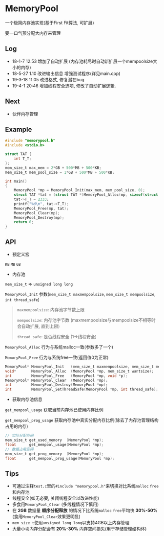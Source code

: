 # MemoryPool

一个极简内存池实现(基于First Fit算法, 可扩展)

要一口气预分配大内存来管理

## Log

- 18-1-7 12.53 增加了自动扩展 (内存池耗尽时自动新扩展一个mempoolsize大小的内存)
- 18-5-27 1.10 改进输出信息 增强测试程序(详见main.cpp)
- 19-3-18 11.05 改进格式, 修复潜在bug
- 19-4-1 20:46 增加线程安全选项, 修改了自动扩展逻辑.

## Next

- 伙伴内存管理

## Example

~~~c
#include "memorypool.h"
#include <stdio.h>

struct TAT {
    int T_T;
};
mem_size_t max_mem = 2*GB + 500*MB + 500*KB;
mem_size_t mem_pool_size = 1*GB + 500*MB + 500*KB;

int main()
{
    MemoryPool *mp = MemoryPool_Init(max_mem, mem_pool_size, 0);
    struct TAT *tat = (struct TAT *)MemoryPool_Alloc(mp, sizeof(struct TAT));
    tat->T_T = 2333;
    printf("%d\n", tat->T_T);
    MemoryPool_Free(mp, tat);
    MemoryPool_Clear(mp);
    MemoryPool_Destroy(mp);
    return 0;
}
~~~

## API

- 预定义宏

`KB` `MB` `GB`

- 内存池

`mem_size_t` => `unsigned long long`

`MemoryPool_Init` 参数(`mem_size_t maxmempoolsize`, `mem_size_t mempoolsize`, `int thread_safe`)

> `maxmempoolsize`: 内存池字节数上限
>
> `mempoolsize`: 内存池字节数 (maxmempoolsize与mempoolsize不相等时会自动扩展, 直到上限)
>
> `thread_safe`: 是否线程安全 (1->线程安全)

`MemoryPool_Alloc` 行为与系统malloc一致(参数多了一个)

`MemoryPool_Free` 行为与系统free一致(返回值0为正常)

~~~c
MemoryPool* MemoryPool_Init   (mem_size_t maxmempoolsize, mem_size_t mempoolsize, int thread_safe);
void*       MemoryPool_Alloc  (MemoryPool *mp, mem_size_t wantsize);
int         MemoryPool_Free   (MemoryPool *mp, void *p);
MemoryPool* MemoryPool_Clear  (MemoryPool *mp);
int         MemoryPool_Destroy(MemoryPool *mp);
int         MemoryPool_SetThreadSafe(MemoryPool *mp, int thread_safe);
~~~

- 获取内存池信息

`get_mempool_usage` 获取当前内存池已使用内存比例

`get_mempool_prog_usage` 获取内存池中真实分配内存比例(除去了内存池管理结构占用的内存)

~~~c
// 实际分配空间
mem_size_t get_used_memory  (MemoryPool *mp);
float      get_mempool_usage(MemoryPool *mp);
// 数据占用空间
mem_size_t get_prog_memory  (MemoryPool *mp);
float      get_mempool_prog_usage(MemoryPool *mp);
~~~

## Tips

- 可通过注释`test.c`里的`#include "memorypool.h"`来切换对比系统`malloc` `free`和内存池
- 线程安全(如无必要, 关闭线程安全以改进性能)
- 多食用`MemoryPool_Clear` (多线程情况下慎用)
- 在 **2GB** 数据量 **顺序分配释放** 的情况下比系统`malloc` `free`平均快 **30%-50%** (食用`MemoryPool_Clear`效果更明显)
- `mem_size_t`使用`unsigned long long`以支持4GB以上内存管理
- 大量小块内存分配会有 **20%-30%** 内存空间损失(用于存储管理结构体)